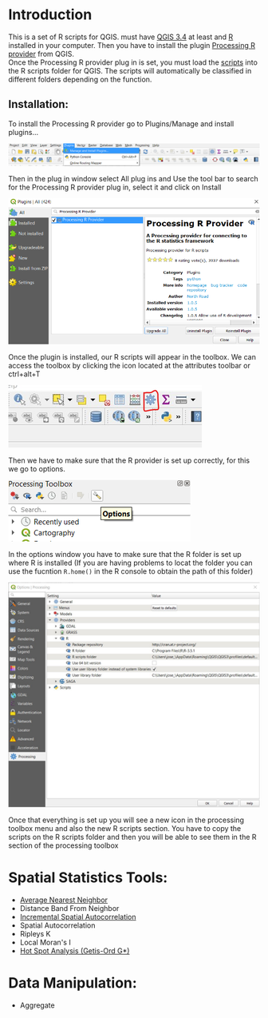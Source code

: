 # Introduction
This is a set of R scripts for QGIS. must have [QGIS 3.4](https://qgis.org/en/site/forusers/download.html)  at least and [R](https://www.r-project.org/) installed in your computer. Then you have to install the plugin [Processing R provider](https://github.com/north-road/qgis-processing-r) from QGIS.  
Once the Processing R provider plug in is set, you must load the [scripts](Scripts) into the R scripts folder for QGIS. The scripts will automatically be classified in different folders depending on the function.  

## Installation:
To install the Processing R provider go to Plugins/Manage and install plugins...

<img src="Scripts/Documentation/Images/Intro01.png" alt="Img01"/>
  
Then in the plug in window select All plug ins and Use the tool bar to search for the Processing R provider plug in, select it and click on Install


<img src="Scripts/Documentation/Images/Intro02.png" alt="Img02"/>

Once the plugin is installed, our R scripts will appear in the toolbox. We can access the toolbox by clicking the icon located at the attributes toolbar or ctrl+alt+T
  
<img src="Scripts/Documentation/Images/Intro03.png" alt="Img03"/>
  
Then we have to make sure that the R provider is set up correctly, for this we go to options.  

<img src="Scripts/Documentation/Images/Intro04.png" alt="Img04"/>

In the options window you have to make sure that the R folder is set up where R is installed (If you are having problems to locat the folder you can use the fucntion `R.home()` in the R console to obtain the path of this folder)

<img src="Scripts/Documentation/Images/Intro05.png" alt="Img05"/>

Once that everything is set up you will see a new icon in the processing toolbox menu and also the new R scripts section. You have to copy the scripts on the R scripts folder and then you will be able to see them in the R section of the processing toolbox


# Spatial Statistics Tools:

* [Average Nearest Neighbor](Scripts/Documentation/Average_Nearest_Neighbor.md)
* Distance Band From Neighbor
* [Incremental Spatial Autocorrelation](Scripts/Documentation/Incremental_Spatial_Autocorrelation.md)
* Spatial Autocorrelation
* Ripleys K
* Local Moran's I
* [Hot Spot Analysis (Getis-Ord G*)](Scripts/Documentation/Hot_Spot_Analysis_Getis_Ord.md)

# Data Manipulation:

* Aggregate